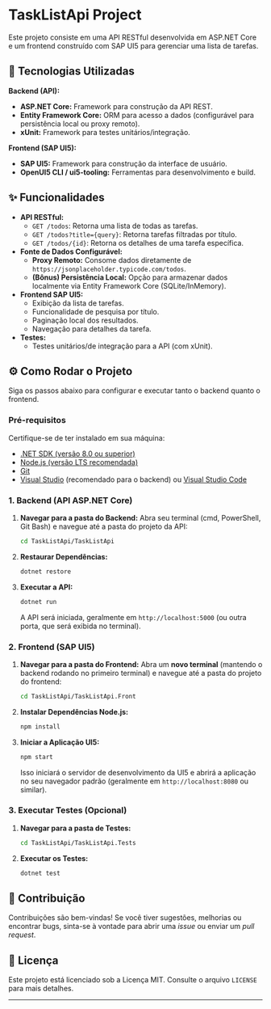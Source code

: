# TaskListApi Project

Este projeto consiste em uma API RESTful desenvolvida em ASP.NET Core e um frontend construído com SAP UI5 para gerenciar uma lista de tarefas.

## 🚀 Tecnologias Utilizadas

**Backend (API):**
* **ASP.NET Core:** Framework para construção da API REST.
* **Entity Framework Core:** ORM para acesso a dados (configurável para persistência local ou proxy remoto).
* **xUnit:** Framework para testes unitários/integração.

**Frontend (SAP UI5):**
* **SAP UI5:** Framework para construção da interface de usuário.
* **OpenUI5 CLI / ui5-tooling:** Ferramentas para desenvolvimento e build.

## ✨ Funcionalidades

* **API RESTful:**
    * `GET /todos`: Retorna uma lista de todas as tarefas.
    * `GET /todos?title={query}`: Retorna tarefas filtradas por título.
    * `GET /todos/{id}`: Retorna os detalhes de uma tarefa específica.
* **Fonte de Dados Configurável:**
    * **Proxy Remoto:** Consome dados diretamente de `https://jsonplaceholder.typicode.com/todos`.
    * **(Bônus) Persistência Local:** Opção para armazenar dados localmente via Entity Framework Core (SQLite/InMemory).
* **Frontend SAP UI5:**
    * Exibição da lista de tarefas.
    * Funcionalidade de pesquisa por título.
    * Paginação local dos resultados.
    * Navegação para detalhes da tarefa.
* **Testes:**
    * Testes unitários/de integração para a API (com xUnit).


## ⚙️ Como Rodar o Projeto

Siga os passos abaixo para configurar e executar tanto o backend quanto o frontend.

### Pré-requisitos

Certifique-se de ter instalado em sua máquina:
* [.NET SDK (versão 8.0 ou superior)](https://dotnet.microsoft.com/download)
* [Node.js (versão LTS recomendada)](https://nodejs.org/en/download/)
* [Git](https://git-scm.com/downloads)
* [Visual Studio](https://visualstudio.microsoft.com/) (recomendado para o backend) ou [Visual Studio Code](https://code.visualstudio.com/)

### 1. Backend (API ASP.NET Core)

1.  **Navegar para a pasta do Backend:**
    Abra seu terminal (cmd, PowerShell, Git Bash) e navegue até a pasta do projeto da API:
    ```bash
    cd TaskListApi/TaskListApi
    ```

2.  **Restaurar Dependências:**
    ```bash
    dotnet restore
    ```

3.  **Executar a API:**
    ```bash
    dotnet run
    ```
    A API será iniciada, geralmente em `http://localhost:5000` (ou outra porta, que será exibida no terminal).

### 2. Frontend (SAP UI5)

1.  **Navegar para a pasta do Frontend:**
    Abra um **novo terminal** (mantendo o backend rodando no primeiro terminal) e navegue até a pasta do projeto do frontend:
    ```bash
    cd TaskListApi/TaskListApi.Front
    ```

2.  **Instalar Dependências Node.js:**
    ```bash
    npm install
    ```

3.  **Iniciar a Aplicação UI5:**
    ```bash
    npm start
    ```
    Isso iniciará o servidor de desenvolvimento da UI5 e abrirá a aplicação no seu navegador padrão (geralmente em `http://localhost:8080` ou similar).

### 3. Executar Testes (Opcional)

1.  **Navegar para a pasta de Testes:**
    ```bash
    cd TaskListApi/TaskListApi.Tests
    ```

2.  **Executar os Testes:**
    ```bash
    dotnet test
    ```

## 🤝 Contribuição

Contribuições são bem-vindas! Se você tiver sugestões, melhorias ou encontrar bugs, sinta-se à vontade para abrir uma *issue* ou enviar um *pull request*.

## 📄 Licença

Este projeto está licenciado sob a Licença MIT. Consulte o arquivo `LICENSE` para mais detalhes.

---